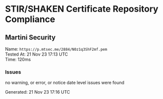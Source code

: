 # STIR/SHAKEN Certificate Repository Compliance

## Martini Security

Name: `https://p.mtsec.me/2884/N0z1q3ShF2mf.pem`\
Tested At: 21 Nov 23 17:13 UTC\
Time: 120ms

### Issues

no warning, or error, or notice date level issues were found

Generated: 21 Nov 23 17:16 UTC